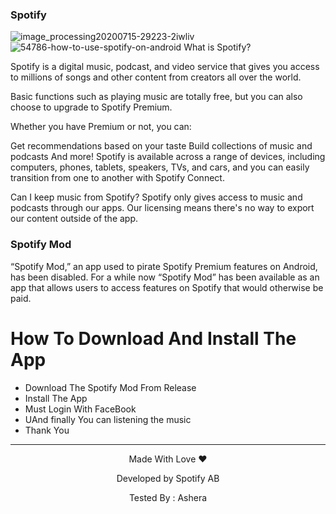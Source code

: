 
### Spotify
![image_processing20200715-29223-2iwliv](https://github.com/user-attachments/assets/9ad28384-18b1-4edf-9f8d-62343db4b549)
![54786-how-to-use-spotify-on-android](https://github.com/user-attachments/assets/f31fe23a-ce77-4425-8fbe-480b61c4ec99)
What is Spotify?

Spotify is a digital music, podcast, and video service that gives you access to millions of songs and other content from creators all over the world.

Basic functions such as playing music are totally free, but you can also choose to upgrade to Spotify Premium.

Whether you have Premium or not, you can:

Get recommendations based on your taste
Build collections of music and podcasts
And more!
Spotify is available across a range of devices, including computers, phones, tablets, speakers, TVs, and cars, and you can easily transition from one to another with Spotify Connect.

Can I keep music from Spotify?
Spotify only gives access to music and podcasts through our apps. Our licensing means there's no way to export our content outside of the app.

### Spotify Mod

“Spotify Mod,” an app used to pirate Spotify Premium features on Android, has been disabled. For a while now “Spotify Mod” has been available as an app that allows users to access features on Spotify that would otherwise be paid.

# How To Download And Install The App

<ul>
  <li>Download The Spotify Mod From Release </li>
  <li>Install The App</li>
  <li>Must Login With FaceBook</li>
  <li>UAnd finally You can listening the music</li>
  <li>Thank You</li>
  
</ul>

---
<div align="center">
Made With Love ❤️

Developed by
Spotify AB

Tested By : Ashera

<div>

